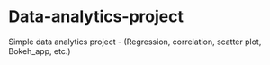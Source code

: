 # Data-analytics-project
Simple data analytics project - (Regression, correlation, scatter plot, Bokeh_app, etc.)

